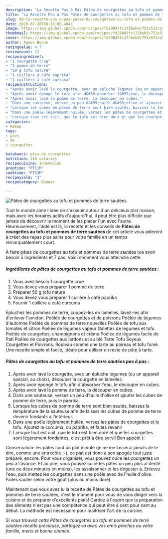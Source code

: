 ```yaml
---
description: "La Recette Pas à Pas Pâtes de courgettes au tofu et pommes de terre sautées"
title: "La Recette Pas à Pas Pâtes de courgettes au tofu et pommes de terre sautées"
slug: 99-la-recette-pas-a-pas-pates-de-courgettes-au-tofu-et-pommes-de-terre-sautees
date: 2020-07-28T06:18:00.404Z
image: https://img-global.cpcdn.com/recipes/fd29843fc172beb0/751x532cq70/pates-de-courgettes-au-tofu-et-pommes-de-terre-sautees-photo-principale-de-la-recette.jpg
thumbnail: https://img-global.cpcdn.com/recipes/fd29843fc172beb0/751x532cq70/pates-de-courgettes-au-tofu-et-pommes-de-terre-sautees-photo-principale-de-la-recette.jpg
cover: https://img-global.cpcdn.com/recipes/fd29843fc172beb0/751x532cq70/pates-de-courgettes-au-tofu-et-pommes-de-terre-sautees-photo-principale-de-la-recette.jpg
author: Agnes Boone
ratingvalue: 4.7
reviewcount: 12
recipeingredient:
- "1 courgette crue"
- "1 pomme de terre"
- "50 g tofu nature"
- "1 cuillère à café paprika"
- "1 cuillère à café curcuma"
recipeinstructions:
- "Après avoir lavé la courgette, avec un épluche légumes (ou un appareil spécial, au choix), découper la courgette en lamelles."
- "Après avoir épongé le tofu afin d&#39;absorber l&#39;eau, le découper en cubes."
- "Après avoir lavé la pomme de terre, la découper en cubes."
- "Dans une sauteuse, versez un peu d&#39;huile d&#39;olive et ajouter les cubes de pomme de terre, puis le paprika."
- "Lorsque les cubes de pomme de terre sont bien sautés, baissez la température de la sauteuse afin de laisser les cubes de pomme de terre devenir fondants à l&#39;intérieur."
- "Dans une poêle légèrement huilée, versez les pâtes de courgettes et le tofu. Ajoutez le curcuma, du paprika, et faites revenir"
- "Lorsque tout est cuit, que le tofu est bien doré et que les courgettes sont légèrement fondantes, c&#39;est prêt à être servi! Bon appétit (:"
categories:
- Resep
tags:
- ptes
- de
- courgettes

katakunci: ptes de courgettes 
nutrition: 210 calories
recipecuisine: Indonesian
preptime: "PT11M"
cooktime: "PT53M"
recipeyield: "3"
recipecategory: Dinner

---
```



![Pâtes de courgettes au tofu et pommes de terre sautées](https://img-global.cpcdn.com/recipes/fd29843fc172beb0/751x532cq70/pates-de-courgettes-au-tofu-et-pommes-de-terre-sautees-photo-principale-de-la-recette.jpg)

Tout le monde aime l'idée de s'asseoir autour d'un délicieux plat maison, mais avec les horaires actifs d'aujourd'hui, il peut être plus difficile que jamais de découvrir le moment de les placer l'un avec l'autre. Heureusement, l'aide est là, la recette et les conseils de <strong> Pâtes de courgettes au tofu et pommes de terre sautées </strong> de cet article vous aideront à créer des repas plus sains pour votre famille en un temps remarquablement court.

<!--inarticleads1-->

À faire pâtes de courgettes au tofu et pommes de terre sautées tue avoir besoin 5 Ingrédients et 7 pas. Voici comment vous atteindre cette.

##### Ingrédients de pâtes de courgettes au tofu et pommes de terre sautées :

1. Vous avez besoin 1 courgette crue
1. Vous devez vous préparer 1 pomme de terre
1. Préparer 50 g tofu nature
1. Vous devez vous préparer 1 cuillère à café paprika
1. Fournir 1 cuillère à café curcuma


Epluchez les pommes de terre, coupez-les en lamelles, lavez-les afin d&#39;enlever l&#39;amidon. Poêlée de courgettes et de poivrons Poêlée de légumes d&#39;automne Poêlée de pommes de terre nouvelles Poêlée de tofu aux tomates et citron Poêlée de légumes vapeur Galettes de légumes et tofu Poêlée de courgettes, champignons et crème Poêlée de légumes facile de Pati Poêlée de courgettes aux lardons et au blé Tarte Tofu Soyeux Courgettes et Poivrons. Rouleau comme une tarte au poireau et tofu fumé. Une recette simple et facile, idéale pour utiliser un reste de pâte à tarte. 

<!--inarticleads2-->

##### Pâtes de courgettes au tofu et pommes de terre sautées pas à pas :

1. Après avoir lavé la courgette, avec un épluche légumes (ou un appareil spécial, au choix), découper la courgette en lamelles.
1. Après avoir épongé le tofu afin d&#39;absorber l&#39;eau, le découper en cubes.
1. Après avoir lavé la pomme de terre, la découper en cubes.
1. Dans une sauteuse, versez un peu d&#39;huile d&#39;olive et ajouter les cubes de pomme de terre, puis le paprika.
1. Lorsque les cubes de pomme de terre sont bien sautés, baissez la température de la sauteuse afin de laisser les cubes de pomme de terre devenir fondants à l&#39;intérieur.
1. Dans une poêle légèrement huilée, versez les pâtes de courgettes et le tofu. Ajoutez le curcuma, du paprika, et faites revenir
1. Lorsque tout est cuit, que le tofu est bien doré et que les courgettes sont légèrement fondantes, c&#39;est prêt à être servi! Bon appétit (:


Conservation: les pâtes sont un plat minute (je ne me lasserai jamais de le dire, comme une entrecôte ;-), ce plat est donc à son apogée tout juste préparé, encore. Pour vous organiser, vous pouvez cuire les courgettes un peu à l&#39;avance. Et au pire, vous pouvez cuire les pâtes un peu plus al dente (une ou deux minutes en moins), les assaisonner et les déguster à. Enlevez l&#39;eau, puis mettez les courgettes dans une poêle avec de l&#39;huile d&#39;olive. Faites sauter selon votre goût (plus ou moins doré). 

<!--inarticleads1-->

<p>
Maintenant que vous avez lu la recette de Pâtes de courgettes au tofu et pommes de terre sautées, c'est le moment pour vous de vous diriger vers la cuisine et de préparer d'excellents plats! Gardez à l'esprit que la préparation des aliments n'est pas une compétence qui peut être à cent pour cent au début. La méthode est nécessaire pour maîtriser l'art de la cuisine.
</p>

<p>
<i>Si vous trouvez cette Pâtes de courgettes au tofu et pommes de terre sautées recette précieuse, partagez-la avec vos amis proches ou votre famille, merci et bonne chance.</i>
</p>

